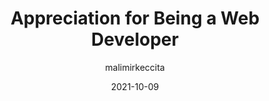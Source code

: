 ---
author: malimirkeccita
date: 2021-10-09
hidden: true
tags:
  - meta
target_url: https://www.silvestar.codes/articles/appreciation-for-being-a-web-developer/
title: Appreciation for Being a Web Developer
---